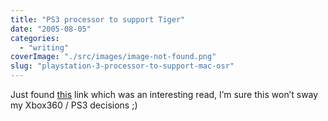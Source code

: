 ```yaml
---
title: "PS3 processor to support Tiger"
date: "2005-08-05"
categories: 
  - "writing"
coverImage: "./src/images/image-not-found.png"
slug: "playstation-3-processor-to-support-mac-osr"
---
```


Just found [this](http://www.appleinsider.com/article.php?id=1221) link which was an interesting read, I’m sure this won’t sway my Xbox360 / PS3 decisions ;)
